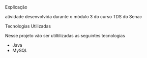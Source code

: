 Explicação

atividade desenvolvida durante o módulo 3 do curso TDS do Senac

Tecnologias Utilizadas

Nesse projeto vão ser utiltilizadas as seguintes tecnologias

- Java
- MySQL

